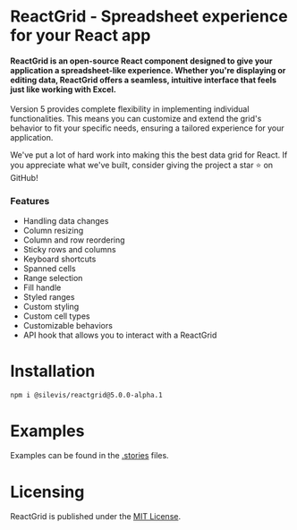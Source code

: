 # ReactGrid - Spreadsheet experience for your React app

#### ReactGrid is an open-source React component designed to give your application a spreadsheet-like experience. Whether you're displaying or editing data, ReactGrid offers a seamless, intuitive interface that feels just like working with Excel.

Version 5 provides complete flexibility in implementing individual functionalities. This means you can customize and extend the grid's behavior to fit your specific needs, ensuring a tailored experience for your application.

We've put a lot of hard work into making this the best data grid for React. If you appreciate what we've built, consider giving the project a star ⭐ on GitHub!

### Features

- Handling data changes
- Column resizing
- Column and row reordering
- Sticky rows and columns
- Keyboard shortcuts
- Spanned cells
- Range selection
- Fill handle
- Styled ranges
- Custom styling
- Custom cell types
- Customizable behaviors
- API hook that allows you to interact with a ReactGrid

# Installation

```bash
npm i @silevis/reactgrid@5.0.0-alpha.1
```

# Examples

Examples can be found in the [.stories](https://github.com/silevis/reactgrid/tree/v5-dev/reactgrid/stories) files.

# Licensing

ReactGrid is published under the [MIT License](./LICENSE).

